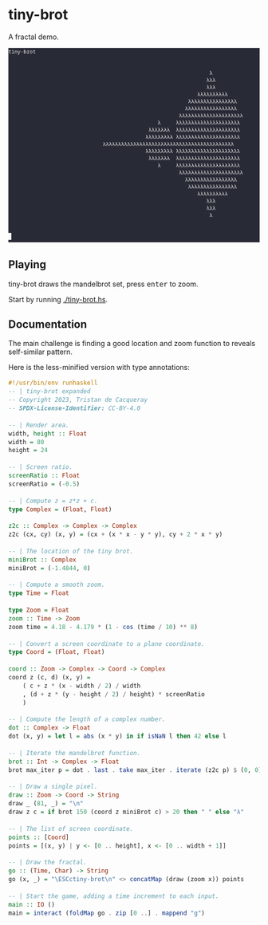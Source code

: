 # tiny-brot

A fractal demo.

<img src="tiny-brot.gif" title="Playing the game">

## Playing

tiny-brot draws the mandelbrot set, press <kbd>enter</kbd> to zoom.

Start by running [./tiny-brot.hs](tiny-brot.hs).

## Documentation

The main challenge is finding a good location and zoom function to
reveals self-similar pattern.

Here is the less-minified version with type annotations:

```haskell
#!/usr/bin/env runhaskell
-- | tiny-brot expanded
-- Copyright 2023, Tristan de Cacqueray
-- SPDX-License-Identifier: CC-BY-4.0

-- | Render area.
width, height :: Float
width = 80
height = 24

-- | Screen ratio.
screenRatio :: Float
screenRatio = (-0.5)

-- | Compute z = z*z + c.
type Complex = (Float, Float)

z2c :: Complex -> Complex -> Complex
z2c (cx, cy) (x, y) = (cx + (x * x - y * y), cy + 2 * x * y)

-- | The location of the tiny brot.
miniBrot :: Complex
miniBrot = (-1.4844, 0)

-- | Compute a smooth zoom.
type Time = Float

type Zoom = Float
zoom :: Time -> Zoom
zoom time = 4.18 - 4.179 * (1 - cos (time / 10) ** 8)

-- | Convert a screen coordinate to a plane coordinate.
type Coord = (Float, Float)

coord :: Zoom -> Complex -> Coord -> Complex
coord z (c, d) (x, y) =
    ( c + z * (x - width / 2) / width
    , (d + z * (y - height / 2) / height) * screenRatio
    )

-- | Compute the length of a complex number.
dot :: Complex -> Float
dot (x, y) = let l = abs (x * y) in if isNaN l then 42 else l

-- | Iterate the mandelbrot function.
brot :: Int -> Complex -> Float
brot max_iter p = dot . last . take max_iter . iterate (z2c p) $ (0, 0)

-- | Draw a single pixel.
draw :: Zoom -> Coord -> String
draw _ (81, _) = "\n"
draw z c = if brot 150 (coord z miniBrot c) > 20 then " " else "λ"

-- | The list of screen coordinate.
points :: [Coord]
points = [(x, y) | y <- [0 .. height], x <- [0 .. width + 1]]

-- | Draw the fractal.
go :: (Time, Char) -> String
go (x, _) = "\ESCctiny-brot\n" <> concatMap (draw (zoom x)) points

-- | Start the game, adding a time increment to each input.
main :: IO ()
main = interact (foldMap go . zip [0 ..] . mappend "g")
```
